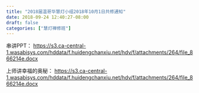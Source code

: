 ```yaml
---
title: "2018届温哥华慧灯小组2018年10月1日共修通知"
date: 2018-09-24 12:40:27-08:00
draft: false
categories: ["慧灯禅修班"]
---
```

串讲PPT：
 https://s3.ca-central-1.wasabisys.com/hddata/f.huidengchanxiu.net/hdv/f/attachments/264/file_866214e.docx

上师讲幸福的奥秘：
 https://s3.ca-central-1.wasabisys.com/hddata/f.huidengchanxiu.net/hdv/f/attachments/264/file_866214e.docx
